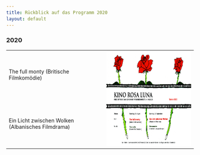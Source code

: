 ```yaml
---
title: Rückblick auf das Programm 2020
layout: default
---
```


### 2020
<table class='program'>
    <tr>
    <td class='program'>
The full monty (Britische Filmkomödie)
  </td>
    <td rowspan="4" class="program-td" >
    <a href="archiv/Flyer_2020.pdf">
    <img src="archiv/Flyer_2020.png" alt="Flyer 2020" height="256" >
    </a>
    </td>
    </tr>
    <tr><td>
Ein Licht zwischen Wolken (Albanisches Filmdrama)
    </td></tr>
</table>
